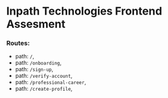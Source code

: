 # Inpath Technologies Frontend Assesment

### Routes:
- path: `/`,
- path: `/onboarding`,
- path: `/sign-up`,
- path: `/verify-account`,
- path: `/professional-career`,
- path: `/create-profile`,